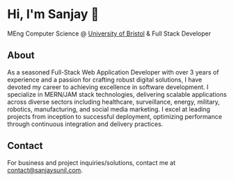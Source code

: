 # Hi, I'm Sanjay 👋

MEng Computer Science @ [University of Bristol](https://www.bristol.ac.uk/) & Full Stack Developer

## About

As a seasoned Full-Stack Web Application Developer with over 3 years of experience and a passion for crafting robust digital solutions, I have devoted my career to achieving excellence in software development. I specialize in MERN/JAM stack technologies, delivering scalable applications across diverse sectors including healthcare, surveillance, energy, military, robotics, manufacturing, and social media marketing. I excel at leading projects from inception to successful deployment, optimizing performance through continuous integration and delivery practices.

## Contact

For business and project inquiries/solutions, contact me at contact@sanjaysunil.com.
